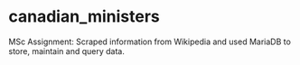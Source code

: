 # canadian_ministers
MSc Assignment: Scraped information from Wikipedia and used MariaDB to store, maintain and query data.
